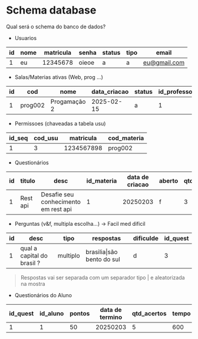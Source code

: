 # Schema database

Qual será o schema do banco de dados?

- Usuarios

| id  | nome | matricula | senha | status | tipo | email        |
| --- | ---- | --------- | ----- | ------ | ---- | ------------ |
| 1   | eu   | 12345678  | oieoe | a      | a    | eu@gmail.com |

- Salas/Materias ativas (Web, prog ...)

| id  | cod     | nome         | data_criacao | status | id_professor |
| --- | ------- | ------------ | ------------ | ------ | ------------ |
| 1   | prog002 | Progamação 2 | 2025-02-15   | a      | 1            |

- Permissoes (chaveadas a tabela usu)

| id_seq | cod_usu | matricula  | cod_materia |
| ------ | ------- | ---------- | ----------- |
| 1      | 3       | 1234567898 | prog002     |

- Questionários

| id  | titulo   | desc                                 | id_materia | data de criacao | aberto | qtd_questoes |
| --- | -------- | ------------------------------------ | ---------- | --------------- | ------ | ------------ |
| 1   | Rest api | Desafie seu conhecimento em rest api | 1          | 20250203        | f      | 3            |

- Perguntas (v&f, multipla escolha...) -> Facil med dificil

| id  | desc                       | tipo     | respostas                      | dificulde | id_quest |
| --- | -------------------------- | -------- | ------------------------------ | --------- | -------- |
| 1   | qual a capital do brasil ? | multiplo | brasilia&#124;são bento do sul | d         | 3        |

> Respostas vai ser separada com um separador tipo | e aleatorizada na mostra

- Questionários do Aluno

| id_quest | id_aluno | pontos | data de termino | qtd_acertos | tempo |
| -------- | -------- | ------ | --------------- | ----------- | ----- |
| 1        | 1        | 50     | 20250203        | 5           | 600   |
